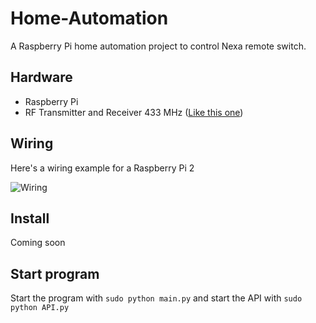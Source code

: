 # Home-Automation
A Raspberry Pi home automation project to control Nexa remote switch.

## Hardware
- Raspberry Pi
- RF Transmitter and Receiver 433 MHz ([Like this one](http://www.kjell.com/se/sortiment/el/elektronik/fjarrstyrning/sandar-och-mottagarmodul-433-mhz-p88905))

## Wiring
Here's a wiring example for a Raspberry Pi 2

![Wiring](http://www.crundberg.se/wp-content/uploads/2015/12/Breadboard.png)

## Install
Coming soon 

## Start program
Start the program with `sudo python main.py` and start the API with `sudo python API.py`